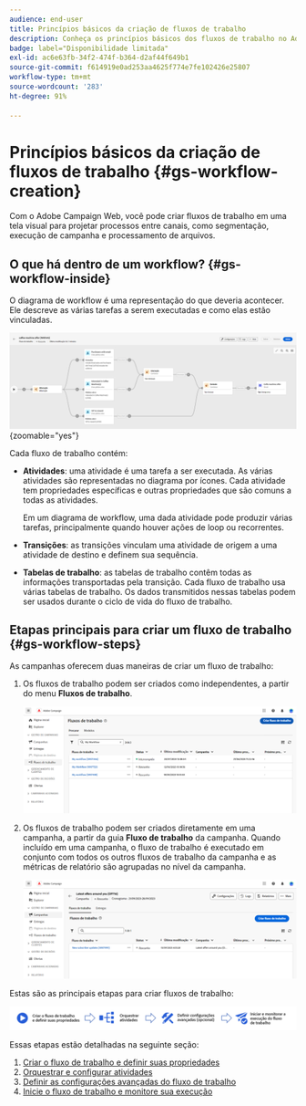 ```yaml
---
audience: end-user
title: Princípios básicos da criação de fluxos de trabalho
description: Conheça os princípios básicos dos fluxos de trabalho no Adobe Campaign Web
badge: label="Disponibilidade limitada"
exl-id: ac6e63fb-34f2-474f-b364-d2af44f649b1
source-git-commit: f614919e0ad253aa4625f774e7fe102426e25807
workflow-type: tm+mt
source-wordcount: '283'
ht-degree: 91%

---
```



# Princípios básicos da criação de fluxos de trabalho {#gs-workflow-creation}

Com o Adobe Campaign Web, você pode criar fluxos de trabalho em uma tela visual para projetar processos entre canais, como segmentação, execução de campanha e processamento de arquivos.


## O que há dentro de um workflow? {#gs-workflow-inside}

O diagrama de workflow é uma representação do que deveria acontecer. Ele descreve as várias tarefas a serem executadas e como elas estão vinculadas.

![](assets/workflow-example.png) {zoomable=&quot;yes&quot;}

Cada fluxo de trabalho contém:

* **Atividades**: uma atividade é uma tarefa a ser executada. As várias atividades são representadas no diagrama por ícones. Cada atividade tem propriedades específicas e outras propriedades que são comuns a todas as atividades.

  Em um diagrama de workflow, uma dada atividade pode produzir várias tarefas, principalmente quando houver ações de loop ou recorrentes.

* **Transições**: as transições vinculam uma atividade de origem a uma atividade de destino e definem sua sequência.

* **Tabelas de trabalho**: as tabelas de trabalho contêm todas as informações transportadas pela transição. Cada fluxo de trabalho usa várias tabelas de trabalho. Os dados transmitidos nessas tabelas podem ser usados durante o ciclo de vida do fluxo de trabalho.

## Etapas principais para criar um fluxo de trabalho {#gs-workflow-steps}


As campanhas oferecem duas maneiras de criar um fluxo de trabalho:

1. Os fluxos de trabalho podem ser criados como independentes, a partir do menu **Fluxos de trabalho**.

   ![](assets/create-a-standalone-wf.png)

1. Os fluxos de trabalho podem ser criados diretamente em uma campanha, a partir da guia **Fluxo de trabalho** da campanha. Quando incluído em uma campanha, o fluxo de trabalho é executado em conjunto com todos os outros fluxos de trabalho da campanha e as métricas de relatório são agrupadas no nível da campanha.

   ![](assets/create-a-wf-from-a-campaign.png)


Estas são as principais etapas para criar fluxos de trabalho:

![](assets/workflow-creation-process.png)

Essas etapas estão detalhadas na seguinte seção:

1. [Criar o fluxo de trabalho e definir suas propriedades](create-workflow.md)
1. [Orquestrar e configurar atividades](orchestrate-activities.md)
1. [Definir as configurações avançadas do fluxo de trabalho](workflow-settings.md)
1. [Inicie o fluxo de trabalho e monitore sua execução](start-monitor-workflows.md)
